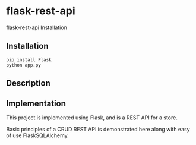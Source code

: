 # flask-rest-api
flask-rest-api
Installation

## Installation

```
pip install Flask
python app.py
```

## Description


## Implementation


This project is implemented using Flask, and is a REST API for a store.

Basic principles of a CRUD REST API is demonstrated here along with easy of use FlaskSQLAlchemy.

